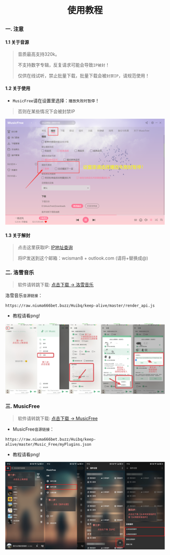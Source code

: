 # <p align="center">使用教程</p>


### 一. 注意

#### 1.1 关于音源

> 音质最高支持320k。
>
> 不支持数字专辑，反复请求可能会导致`IP被封`！
>
> 仅供在线试听，禁止批量下载，批量下载会被`封禁IP`，请规范使用！

#### 1.2 关于使用

- `MusicFree`请在设置里选择：`播放失败时暂停`！

> 否则在某些情况下会被封禁IP

![img_3.png](source/注意1.png)

#### 1.3 关于解封

> 点击这里获取IP: [IP地址查询](https://ip125.com)
>
> 将IP发送到这个邮箱：wcisman8 + outlook.com  (请将+替换成@)

### 二. 洛雪音乐

> 软件请转跳下载: [点击下载 -> 洛雪音乐](https://github.com/lyswhut/lx-music-mobile/releases/download/v1.4.2/lx-music-mobile-v1.4.2-arm64-v8a.apk)

洛雪音乐`音源链接`：
```any
https://raw.niuma666bet.buzz/Huibq/keep-alive/master/render_api.js
```

- 教程请看png!

![img_1.png](source/LxMusic.png)

### 三. MusicFree

> 软件请转跳下载: [点击下载 -> MusicFree](https://github.com/maotoumao/MusicFree/releases/download/v0.3.0/MusicFree-0.3.0.apk)

- MusicFree`音源链接`：
```any
https://raw.niuma666bet.buzz/Huibq/keep-alive/master/Music_Free/myPlugins.json
```

- 教程请看png!

![img_2.png](source/MusicFree.png)
